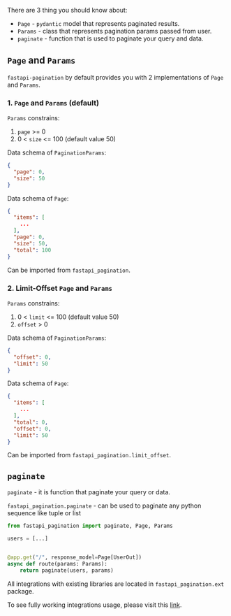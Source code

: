 There are 3 thing you should know about:

* `Page` - `pydantic` model that represents paginated results.
* `Params` - class that represents pagination params passed from user.
* `paginate` - function that is used to paginate your query and data.

## `Page` and `Params`

`fastapi-pagination` by default provides you with 2 implementations of `Page` and `Params`.

### 1. `Page` and `Params` (default)

`Params` constrains:

1. `page` >= 0
2. 0 < `size` <= 100 (default value 50)

Data schema of `PaginationParams`:

```json
{
  "page": 0,
  "size": 50
}
```

Data schema of `Page`:

```json
{
  "items": [
    ...
  ],
  "page": 0,
  "size": 50,
  "total": 100
}
```

Can be imported from `fastapi_pagination`.

### 2. Limit-Offset `Page` and `Params`

`Params` constrains:

1. 0 < `limit` <= 100 (default value 50)
2. `offset` > 0

Data schema of `PaginationParams`:

```json
{
  "offset": 0,
  "limit": 50
}
```

Data schema of `Page`:

```json
{
  "items": [
    ...
  ],
  "total": 0,
  "offset": 0,
  "limit": 50
}
```

Can be imported from `fastapi_pagination.limit_offset`.

## `paginate`

`paginate` - it is function that paginate your query or data.

`fastapi_pagination.paginate` - can be used to paginate any python sequence like tuple or list

```python
from fastapi_pagination import paginate, Page, Params

users = [...]


@app.get("/", response_model=Page[UserOut])
async def route(params: Params):
    return paginate(users, params)
```

All integrations with existing libraries are located in `fastapi_pagination.ext` package.

To see fully working integrations usage, please visit this
[link](https://github.com/uriyyo/fastapi-pagination/tree/main/examples).

